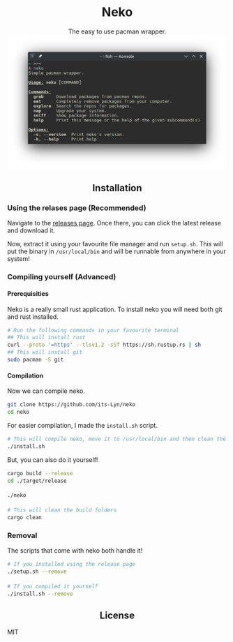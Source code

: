 <h1 align="center">Neko</h1>
<p align="center" markdown="1">
    The easy to use pacman wrapper.
    <img src="./github/showcase.png">
</p>

<h2 align="center">Installation</h2>

### Using the relases page (Recommended)
Navigate to the [releases page](https://github.com/its-Lyn/neko/releases).
Once there, you can click the latest release and download it. <br>

Now, extract it using your favourite file manager and run `setup.sh`. This will put the binary in `/usr/local/bin` and will be runnable from anywhere in your system!

### Compiling yourself (Advanced)
#### Prerequisities
Neko is a really small rust application. To install neko you will need both git and rust installed.
```bash
# Run the following commands in your favourite terminal
## This will install rust 
curl --proto '=https' --tlsv1.2 -sSf https://sh.rustup.rs | sh
## This will install git
sudo pacman -S git
```
#### Compilation
Now we can compile neko.
```bash
git clone https://github.com/its-Lyn/neko
cd neko
```
For easier compilation, I made the `install.sh` script. 
```bash
# This will compile neko, move it to /usr/local/bin and then clean the build folder.
./install.sh
```
But, you can also do it yourself!
```bash
cargo build --release
cd ./target/release

./neko

# This will clean the build folders
cargo clean
```

### Removal
The scripts that come with neko both handle it!
```bash
# If you installed using the release page
./setup.sh --remove

# If you compiled it yourself
./install.sh --remove
```

<h2 align="center">License</h2>
MIT